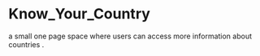# Know_Your_Country
a small one page space where users can access more information about countries . 
